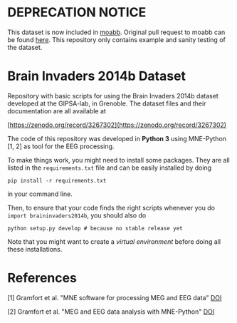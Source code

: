 # DEPRECATION NOTICE

This dataset is now included in [moabb](https://github.com/NeuroTechX/moabb).
Original pull request to moabb can be found [here](https://github.com/NeuroTechX/moabb/pull/283).
This repository only contains example and sanity testing of the dataset.

# Brain Invaders 2014b Dataset

Repository with basic scripts for using the Brain Invaders 2014b dataset developed at the GIPSA-lab, in Grenoble. The dataset files and their documentation are all available at 

[https://zenodo.org/record/3267302](https://zenodo.org/record/3267302)

The code of this repository was developed in **Python 3** using MNE-Python [1, 2] as tool for the EEG processing.

To make things work, you might need to install some packages. They are all listed in the `requirements.txt` file and can be easily installed by doing

```
pip install -r requirements.txt
```

in your command line. 

Then, to ensure that your code finds the right scripts whenever you do `import braininvaders2014b`, you should also do

```
python setup.py develop # because no stable release yet
```

Note that you might want to create a *virtual environment* before doing all these installations.

# References

[1] Gramfort et al. "MNE software for processing MEG and EEG data" [DOI](https://doi.org/10.1016/j.neuroimage.2013.10.027)

[2] Gramfort et al. "MEG and EEG data analysis with MNE-Python" [DOI](https://doi.org/10.3389/fnins.2013.00267)

